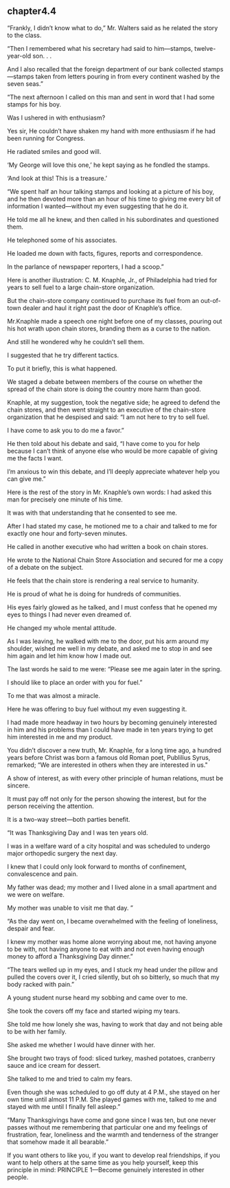 
chapter4.4
---
“Frankly, I didn’t know what to do,” Mr. Walters said as he related the story to the class.

“Then I remembered what his secretary had said to him—stamps, twelve-year-old son. . .

And I also recalled that the foreign department of our bank collected stamps—stamps taken from letters pouring in from every continent washed by the seven seas.”

“The next afternoon I called on this man and sent in word that I had some stamps for his boy.

Was I ushered in with enthusiasm?

Yes sir, He couldn’t have shaken my hand with more enthusiasm if he had been running for Congress.

He radiated smiles and good will.

‘My George will love this one,’ he kept saying as he fondled the stamps.

‘And look at this! This is a treasure.’

“We spent half an hour talking stamps and looking at a picture of his boy, and he then devoted more than an hour of his time to giving me every bit of information I wanted—without my even suggesting that he do it.

He told me all he knew, and then called in his subordinates and questioned them.

He telephoned some of his associates.

He loaded me down with facts, figures, reports and correspondence.

In the parlance of newspaper reporters, I had a scoop.”

Here is another illustration: C. M. Knaphle, Jr., of Philadelphia had tried for years to sell fuel to a large chain-store organization.

But the chain-store company continued to purchase its fuel from an out-of-town dealer and haul it right past the door of Knaphle’s office.

Mr.Knaphle made a speech one night before one of my classes, pouring out his hot wrath upon chain stores, branding them as a curse to the nation.

And still he wondered why he couldn’t sell them.

I suggested that he try different tactics.

To put it briefly, this is what happened.

We staged a debate between members of the course on whether the spread of the chain store is doing the country more harm than good.

Knaphle, at my suggestion, took the negative side; he agreed to defend the chain stores, and then went straight to an executive of the chain-store organization that he despised and said: “I am not here to try to sell fuel.

I have come to ask you to do me a favor.”

He then told about his debate and said, “I have come to you for help because I can’t think of anyone else who would be more capable of giving me the facts I want.

I’m anxious to win this debate, and I’ll deeply appreciate whatever help you can give me.”

Here is the rest of the story in Mr. Knaphle’s own words: I had asked this man for precisely one minute of his time.

It was with that understanding that he consented to see me.

After I had stated my case, he motioned me to a chair and talked to me for exactly one hour and forty-seven minutes.

He called in another executive who had written a book on chain stores.

He wrote to the National Chain Store Association and secured for me a copy of a debate on the subject.

He feels that the chain store is rendering a real service to humanity.

He is proud of what he is doing for hundreds of communities.

His eyes fairly glowed as he talked, and I must confess that he opened my eyes to things I had never even dreamed of.

He changed my whole mental attitude.

As I was leaving, he walked with me to the door, put his arm around my shoulder, wished me well in my debate, and asked me to stop in and see him again and let him know how I made out.

The last words he said to me were: “Please see me again later in the spring.

I should like to place an order with you for fuel.”

To me that was almost a miracle.

Here he was offering to buy fuel without my even suggesting it.

I had made more headway in two hours by becoming genuinely interested in him and his problems than I could have made in ten years trying to get him interested in me and my product.

You didn’t discover a new truth, Mr. Knaphle, for a long time ago, a hundred years before Christ was born a famous old Roman poet, Publilius Syrus, remarked; “We are interested in others when they are interested in us."

A show of interest, as with every other principle of human relations, must be sincere.

It must pay off not only for the person showing the interest, but for the person receiving the attention.

It is a two-way street—both parties benefit.

“It was Thanksgiving Day and I was ten years old.

I was in a welfare ward of a city hospital and was scheduled to undergo major orthopedic surgery the next day.

I knew that I could only look forward to months of confinement, convalescence and pain.

My father was dead; my mother and I lived alone in a small apartment and we were on welfare.

My mother was unable to visit me that day. ”

“As the day went on, I became overwhelmed with the feeling of loneliness, despair and fear.

I knew my mother was home alone worrying about me, not having anyone to be with, not having anyone to eat with and not even having enough money to afford a Thanksgiving Day dinner.”

“The tears welled up in my eyes, and I stuck my head under the pillow and pulled the covers over it, I cried silently, but oh so bitterly, so much that my body racked with pain.”

A young student nurse heard my sobbing and came over to me.

She took the covers off my face and started wiping my tears.

She told me how lonely she was, having to work that day and not being able to be with her family.

She asked me whether I would have dinner with her.

She brought two trays of food: sliced turkey, mashed potatoes, cranberry sauce and ice cream for dessert.

She talked to me and tried to calm my fears.

Even though she was scheduled to go off duty at 4 P.M., she stayed on her own time until almost 11 P.M. She played games with me, talked to me and stayed with me until I finally fell asleep.”

“Many Thanksgivings have come and gone since I was ten, but one never passes without me remembering that particular one and my feelings of frustration, fear, loneliness and the warmth and tenderness of the stranger that somehow made it all bearable.”

If you want others to like you, if you want to develop real friendships, if you want to help others at the same time as you help yourself, keep this principle in mind: PRINCIPLE 1—Become genuinely interested in other people.